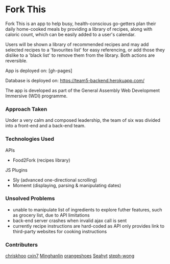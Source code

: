 # Fork This

Fork This is an app to help busy, health-conscious go-getters plan their daily home-cooked meals by providing a library of recipes, along with caloric count, which can be easily added to a user's calendar.

Users will be shown a library of recommended recipes and may add selected recipes to a 'favourites list' for easy referencing, or add those they dislike to a 'black list' to remove them from the library. Both actions are reversible. 

App is deployed on: [gh-pages]

Database is deployed on: https://team5-backend.herokuapp.com/

The app is developed as part of the General Assembly Web Development Immersive (WDI) programme.


### Approach Taken

Under a very calm and composed leadership, the team of six was divided into a front-end and a back-end team. 


### Technologies Used

APIs
- Food2Fork (recipes library)

JS Plugins
- Sly (advanced one-directional scrolling)
- Momemt (displaying, parsing & manipulating dates)


### Unsolved Problems

- unable to manipulate list of ingredients to explore futher features, such as grocery list, due to API limitations
- back-end server crashes when invalid ajax call is sent
- currently recipe instructions are hard-coded as API only provides link to third-party websites for cooking instructions

### Contributers

[chriskhoo](https://github.com/chriskhoo)
[cxin7](https://github.com/cxin7)
[Minghanlin](https://github.com/Minghanlin)
[orangeshoes](https://github.com/orangeshoes)
[Seahyt](https://github.com/Seahyt)
[steph-wong](https://github.com/steph-wong)
